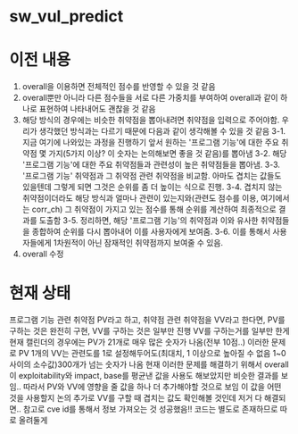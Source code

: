 # sw_vul_predict

# 이전 내용

1. overall을 이용하면 전체적인 점수를 반영할 수 있을 것 같음
2. overall뿐만 아니라 다른 점수들을 서로 다른 가중치를 부여하여 overall과 같이 하나로 표현하여 나타내어도 괜찮을 것 같음
3. 해당 방식의 경우에는 비슷한 취약점을 뽑아내려면 취약점을 입력으로 주어야함. 우리가 생각했던 방식과는 다르기 때문에 다음과 같이 생각해볼 수 있을 것 같음
3-1. 지금 여기에 나와있는 과정을 진행하기 앞서 원하는 '프로그램 기능'에 대한 주요 취약점 몇 가지(5가지 이상? 이 숫자는 논의해보면 좋을 것 같음)를 뽑아냄
3-2. 해당 '프로그램 기능'에 대한 주요 취약점들과 관련성이 높은 취약점들을 뽑아냄.
3-3. '프로그램 기능' 취약점과 그 취약점 관련 취약점을 비교함. 아마도 겹치는 값들도 있을텐데 그렇게 되면 그것은 순위를 좀 더 높이는 식으로 진행.
3-4. 겹치지 않는 취약점이더라도 해당 방식과 얼마나 관련이 있는지와(관련도 점수를 이용, 여기에서는 corr_ch) 그 취약점이 가지고 있는 점수를 통해 순위를 계산하여 최종적으로 결과를 도출함
3-5. 정리하면, 해당 '프로그램 기능'의 취약점과 이와 유사한 취약점들을 종합하여 순위를 다시 뽑아내어 이를 사용자에게 보여줌.
3-6. 이를 통해서 사용자들에게 1차원적이 아닌 잠재적인 취약점까지 보여줄 수 있음.
4. overall 수정

# 현재 상태
프로그램 기능 관련 취약점 PV라고 하고, 취약점 관련 취약점을 VV라고 한다면,
PV를 구하는 것은 완전히 구현, VV를 구하는 것은 일부만 진행
VV를 구하는거를 일부만 한게 현재 캘린더의 경우에는 PV가 21개로 매우 많은 숫자가 나옴(전부 10점..)
이러한 문제로 PV 1개의 VV는 관련도를 1로 설정해두어도(최대치, 1 이상으로 높아질 수 없음 1~0사이의 소수값)300개가 넘는 숫자가 나옴
현재 이러한 문제를 해결하기 위해서 overall이 exploitability와 impact, base를 평균낸 값을 사용도 해보았지만 비슷한 결과를 보임..
따라서 PV와 VV에 영향을 줄 값을 하나 더 추가해야할 것으로 보임
이 값을 어떤 것을 사용할지 논의
추가로 VV를 구할 때 겹치는 값도 확인해볼 것인데 저거 다 해결되면..
참고로 cve id를 통해서 정보 가져오는 것 성공했음!! 코드는 별도로 존재하므로 따로 올려둘게
